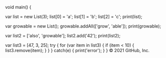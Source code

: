 void main() {

  var list = new List(3);
  list[0] = 'a';
  list[1] = 'b';
  list[2] = 'c';
  print(list);

  
  var growable = new List();
  growable.addAll(['grow', 'able']);
  print(growable);

  var list2 = ['also', 'growable'];
  list2.add('42');
  print(list2);

  var list3 = [47, 3, 25];
  try {
    for (var item in list3) {
      if (item < 10) {
        list3.remove(item);
      }
    }
  } catch(e) {
    print('error');
  }
}
© 2021 GitHub, Inc.